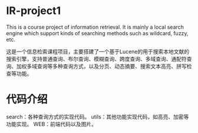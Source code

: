 # IR-project1
This is a course project of information retrieval. It is mainly a local search engine which support kinds of searching methods such as wildcard, fuzzy, etc.

这是一个信息检索课程项目，主要搭建了一个基于Lucene的用于搜索本地文献的搜索引擎，支持普通查询、布尔查询、模糊查询、跨度查询、多域查询、通配符查询、加权多域查询等多种查询方式，以及分页、动态摘要、搜索文本高亮、拼写检查等功能。

# 代码介绍
search：各种查询方式的实现代码。
utils：其他功能实现代码，如高亮、加密等功能实现。
WEB：前端代码以及图片。
